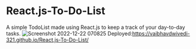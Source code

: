 # React.js-To-Do-List
A simple TodoList made using React.js to keep a track of your day-to-day tasks.
![Screenshot 2022-12-22 070825](https://user-images.githubusercontent.com/86218655/209036183-74e6dfe3-9e0b-46e6-891f-3185d7f4c2ea.png)
Deployed:https://vaibhavdwivedi-321.github.io/React.js-To-Do-List/
